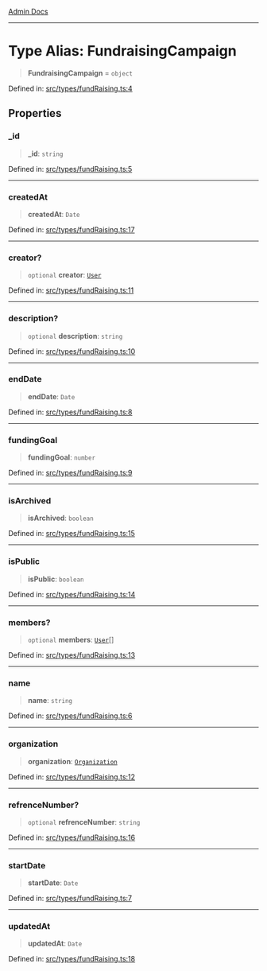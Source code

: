 [Admin Docs](/)

***

# Type Alias: FundraisingCampaign

> **FundraisingCampaign** = `object`

Defined in: [src/types/fundRaising.ts:4](https://github.com/PalisadoesFoundation/talawa-admin/blob/main/src/types/fundRaising.ts#L4)

## Properties

### \_id

> **\_id**: `string`

Defined in: [src/types/fundRaising.ts:5](https://github.com/PalisadoesFoundation/talawa-admin/blob/main/src/types/fundRaising.ts#L5)

***

### createdAt

> **createdAt**: `Date`

Defined in: [src/types/fundRaising.ts:17](https://github.com/PalisadoesFoundation/talawa-admin/blob/main/src/types/fundRaising.ts#L17)

***

### creator?

> `optional` **creator**: [`User`](../../User/type/type-aliases/User.md)

Defined in: [src/types/fundRaising.ts:11](https://github.com/PalisadoesFoundation/talawa-admin/blob/main/src/types/fundRaising.ts#L11)

***

### description?

> `optional` **description**: `string`

Defined in: [src/types/fundRaising.ts:10](https://github.com/PalisadoesFoundation/talawa-admin/blob/main/src/types/fundRaising.ts#L10)

***

### endDate

> **endDate**: `Date`

Defined in: [src/types/fundRaising.ts:8](https://github.com/PalisadoesFoundation/talawa-admin/blob/main/src/types/fundRaising.ts#L8)

***

### fundingGoal

> **fundingGoal**: `number`

Defined in: [src/types/fundRaising.ts:9](https://github.com/PalisadoesFoundation/talawa-admin/blob/main/src/types/fundRaising.ts#L9)

***

### isArchived

> **isArchived**: `boolean`

Defined in: [src/types/fundRaising.ts:15](https://github.com/PalisadoesFoundation/talawa-admin/blob/main/src/types/fundRaising.ts#L15)

***

### isPublic

> **isPublic**: `boolean`

Defined in: [src/types/fundRaising.ts:14](https://github.com/PalisadoesFoundation/talawa-admin/blob/main/src/types/fundRaising.ts#L14)

***

### members?

> `optional` **members**: [`User`](../../User/type/type-aliases/User.md)[]

Defined in: [src/types/fundRaising.ts:13](https://github.com/PalisadoesFoundation/talawa-admin/blob/main/src/types/fundRaising.ts#L13)

***

### name

> **name**: `string`

Defined in: [src/types/fundRaising.ts:6](https://github.com/PalisadoesFoundation/talawa-admin/blob/main/src/types/fundRaising.ts#L6)

***

### organization

> **organization**: [`Organization`](../../Organization/type/type-aliases/Organization.md)

Defined in: [src/types/fundRaising.ts:12](https://github.com/PalisadoesFoundation/talawa-admin/blob/main/src/types/fundRaising.ts#L12)

***

### refrenceNumber?

> `optional` **refrenceNumber**: `string`

Defined in: [src/types/fundRaising.ts:16](https://github.com/PalisadoesFoundation/talawa-admin/blob/main/src/types/fundRaising.ts#L16)

***

### startDate

> **startDate**: `Date`

Defined in: [src/types/fundRaising.ts:7](https://github.com/PalisadoesFoundation/talawa-admin/blob/main/src/types/fundRaising.ts#L7)

***

### updatedAt

> **updatedAt**: `Date`

Defined in: [src/types/fundRaising.ts:18](https://github.com/PalisadoesFoundation/talawa-admin/blob/main/src/types/fundRaising.ts#L18)
